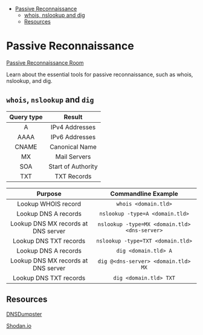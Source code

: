 <!-- TOC -->

- [Passive Reconnaissance](#passive-reconnaissance)
    - [whois, nslookup and dig](#whois-nslookup-and-dig)
    - [Resources](#resources)

<!-- /TOC -->

# Passive Reconnaissance

[Passive Reconnaissance Room](https://tryhackme.com/room/passiverecon)

Learn about the essential tools for passive reconnaissance, such as whois, nslookup, and dig.

## `whois`, `nslookup` and `dig`

| Query type | Result |
| :----: | :----: |
| A | IPv4 Addresses |
| AAAA | IPv6 Addresses |
| CNAME | Canonical Name |
| MX | Mail Servers |
| SOA | Start of Authority |
| TXT | TXT Records |

| Purpose | Commandline Example |
| :----: | :----: |
| Lookup WHOIS record | `whois <domain.tld>` |
| Lookup DNS A records | `nslookup -type=A <domain.tld>` |
| Lookup DNS MX records at DNS server | `nslookup -type=MX <domain.tld> <dns-server>` |
| Lookup DNS TXT records | `nslookup -type=TXT <domain.tld>` |
| Lookup DNS A records | `dig <domain.tld> A` |
| Lookup DNS MX records at DNS server | `dig @<dns-server> <domain.tld> MX` |
| Lookup DNS TXT records | `dig <domain.tld> TXT` |

## Resources

[DNSDumpster](https://dnsdumpster.com/)

[Shodan.io](https://www.shodan.io/)
